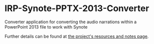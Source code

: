 IRP-Synote-PPTX-2013-Converter
==============================

Converter application for converting the audio narrations within a PowerPoint 2013 file to work with Synote

Further details can be found at [the project's resources and notes page](http://users.ecs.soton.ac.uk/by2g10/pptxConverter.html).
